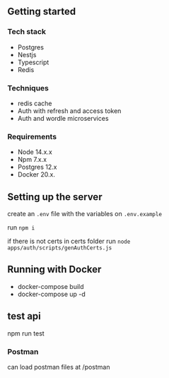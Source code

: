 ## Getting started

### Tech stack

- Postgres
- Nestjs
- Typescript
- Redis

### Techniques

- redis cache
- Auth with refresh and access token
- Auth and wordle microservices

### Requirements

- Node 14.x.x
- Npm 7.x.x
- Postgres 12.x
- Docker 20.x.

## Setting up the server

create an `.env` file with the variables on `.env.example`

run `npm i`

if there is not certs in certs folder run `node apps/auth/scripts/genAuthCerts.js`

## Running with Docker

- docker-compose build
- docker-compose up -d

## test api

npm run test

### Postman

can load postman files at /postman
